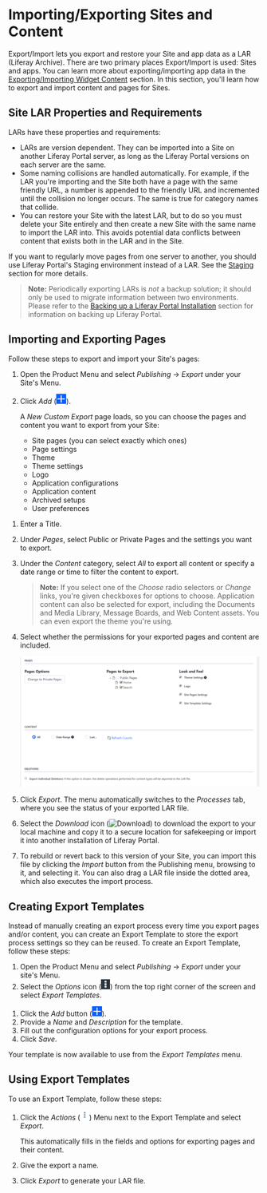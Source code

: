 # Importing/Exporting Sites and Content

Export/Import lets you export and restore your Site and app data as a LAR (Liferay Archive). There are two primary places Export/Import is used: Sites and apps. You can learn more about exporting/importing app data in the [Exporting/Importing Widget Content](TODO) section. In this section, you'll learn how to export and import content and pages for Sites.

## Site LAR Properties and Requirements

LARs have these properties and requirements:

* LARs are version dependent. They can be imported into a Site on another Liferay Portal server, as long as the Liferay Portal versions on each server are the same.
* Some naming collisions are handled automatically. For example, if the LAR you're importing and the Site both have a page with the same friendly URL, a number is appended to the friendly URL and incremented until the collision no longer occurs. The same is true for category names that collide.
* You can restore your Site with the latest LAR, but to do so you must delete your Site entirely and then create a new Site with the same name to import the LAR into. This avoids potential data conflicts between content that exists both in the LAR and in the Site.

If you want to regularly move pages from one server to another, you should use Liferay Portal's Staging environment instead of a LAR. See the [Staging](TODO) section for more details.

> **Note:** Periodically exporting LARs is *not* a backup solution; it should only be used to migrate information between two environments. Please refer to the [Backing up a Liferay Portal Installation](TODO) section for information on backing up Liferay Portal.

## Importing and Exporting Pages

Follow these steps to export and import your Site's pages:

1. Open the Product Menu and select *Publishing* &rarr; *Export* under your Site's Menu.
1. Click *Add* (![Custom Export](../../images/icon-add.png)).

    A *New Custom Export* page loads, so you can choose the pages and content you want to export from your Site:

    * Site pages (you can select exactly which ones)
    * Page settings
    * Theme
    * Theme settings
    * Logo
    * Application configurations
    * Application content
    * Archived setups
    * User preferences

<!-- Screenshot -->

1. Enter a Title.
1. Under *Pages*, select Public or Private Pages and the settings you want to export.
1. Under the *Content* category, select *All* to export all content or specify a date range or time to filter the content to export.

    > **Note:** If you select one of the *Choose* radio selectors or *Change* links, you're given checkboxes for options to choose. Application content can also be selected for export, including the Documents and Media Library, Message Boards, and Web Content assets. You can even export the theme you're using.
1. Select whether the permissions for your exported pages and content are included.

    ![Figure 1: You can configure your export options manually by selecting pages, content, and permissions.](./importing-exporting-pages-and-content/images/01.png)

1. Click *Export*. The menu automatically switches to the *Processes* tab, where you see the status of your exported LAR file.

1. Select the *Download* icon (![Download](../../images/icon-download.png)) <!-- Broken image link --> to download the export to your local machine and copy it to a secure location for safekeeping or import it into another installation of Liferay Portal.
1. To rebuild or revert back to this version of your Site, you can import this file by clicking the *Import* button from the Publishing menu, browsing to it, and selecting it. You can also drag a LAR file inside the dotted area, which also executes the import process.

## Creating Export Templates

Instead of manually creating an export process every time you export pages and/or content, you can create an Export Template to store the export process settings so they can be reused. To create an Export Template, follow these steps:

1. Open the Product Menu and select *Publishing* &rarr; *Export* under your site's Menu.
1. Select the *Options* icon (![Options](../../images/icon-options.png)) from the top right corner of the screen and select *Export Templates*.

  <!-- Screenshot -->

1. Click the *Add* button (![Add Export Template](../../images/icon-add.png)).
1. Provide a *Name* and *Description* for the template.
1. Fill out the configuration options for your export process.
1. Click *Save*.

Your template is now available to use from the *Export Templates* menu.

## Using Export Templates

To use an Export Template, follow these steps:

1. Click the *Actions* (![Actions](../../images/icon-actions.png)) Menu next to the Export Template and select *Export*.

    This automatically fills in the fields and options for exporting pages and their content.

1. Give the export a name.
1. Click *Export* to generate your LAR file.
